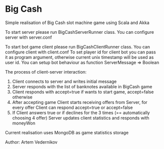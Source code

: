 # Big Cash
Simple realisation of Big Cash slot machine game using Scala and Akka


To start server please run BigCashServerRunner class.
You can configure server with server.conf


To start bot game client please run BigCashClientRunner class.
You can configure client with client.conf
To set player id for client bot you can pass it as program argument, otherwise current unix timestamp will be used as user id.
You can setup bot behaviour as function ServerMessage => Boolean


The process of client-server interaction:  
1) Client connects to server and writes initial message   
2) Server responds with the list of banknotes available in BigCash game   
3) Client responds with accept=true if wants to start game, accept=false otherwise   
4) After accepting game Client starts receiving offers from Server, for every offer Client can respond accept=true or accept=false  
5) If Client answers true or if declines for the 3 times (== automatically choosing 4 offer) Server updates client statistics and responds with moneyWon


Current realisation uses MongoDB as game statistics storage

Author: Artem Vedernikov

